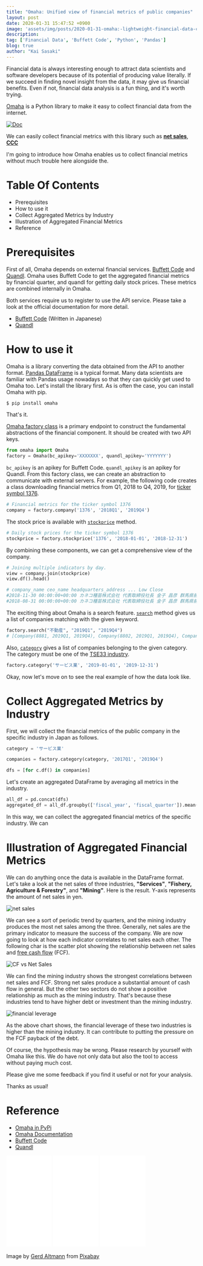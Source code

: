 ```yaml
---
title: "Omaha: Unified view of financial metrics of public companies"
layout: post
date: 2020-01-31 15:47:52 +0900
image: 'assets/img/posts/2020-01-31-omaha:-lightweight-financial-data-collection-module/catch.jpg'
description:
tag: ['Financial Data', 'Buffett Code', 'Python', 'Pandas']
blog: true
author: "Kai Sasaki"
---
```


Financial data is always interesting enough to attract data scientists and software developers because of its potential of producing value literally. If we succeed in finding novel insight from the data, it may give us financial benefits. Even if not, financial data analysis is a fun thing, and it's worth trying.

[Omaha](https://www.lewuathe.com/omaha/) is a Python library to make it easy to collect financial data from the internet.

[![Doc](/assets/img/posts/2020-01-31-omaha:-lightweight-financial-data-collection-module/doc.png)](https://www.lewuathe.com/omaha/)

We can easily collect financial metrics with this library such as [**net sales**](https://www.investopedia.com/terms/n/netsales.asp), [**CCC**](https://www.investopedia.com/terms/c/cashconversioncycle.asp)

I'm going to introduce how Omaha enables us to collect financial metrics without much trouble here alongside the.

# Table Of Contents

- Prerequisites
- How to use it
- Collect Aggregated Metrics by Industry
- Illustration of Aggregated Financial Metrics
- Reference

# Prerequisites

First of all, Omaha depends on external financial services. [Buffett Code](https://www.buffett-code.com/) and [Quandl](https://www.quandl.com/). Omaha uses Buffett Code to get the aggregated financial metrics by financial quarter, and quandl for getting daily stock prices. These metrics are combined internally in Omaha.

Both services require us to register to use the API service. Please take a look at the official documentation for more detail.

- [Buffett Code](https://www.buffett-code.com/) (Written in Japanese)
- [Quandl](https://www.quandl.com/)

# How to use it

Omaha is a library converting the data obtained from the API to another format. [Pandas DataFrame](https://pandas.pydata.org/pandas-docs/stable/reference/api/pandas.DataFrame.html) is a typical format. Many data scientists are familiar with Pandas usage nowadays so that they can quickly get used to Omaha too. Let's install the library first. As is often the case, you can install Omaha with pip.

```bash
$ pip install omaha
```

That's it.

[Omaha factory class](https://www.lewuathe.com/omaha/omaha.html#module-omaha.omaha) is a primary endpoint to construct the fundamental abstractions of the financial component. It should be created with two API keys.

```python
from omaha import Omaha
factory = Omaha(bc_apikey='XXXXXXX', quandl_apikey='YYYYYYY')
```

`bc_apikey` is an apikey for Buffett Code. `quandl_apikey` is an apikey for Quandl.
From this factory class, we can create an abstraction to communicate with external servers. For example, the following code creates a class downloading financial metrics from Q1, 2018 to Q4, 2019, for [ticker symbol 1376](https://www.google.com/search?q=ticker+1376).

```python
# Financial metrics for the ticker symbol 1376
company = factory.company('1376', '2018Q1', '2019Q4')
```

The stock price is available with [`stockprice`](https://www.lewuathe.com/omaha/omaha.html#omaha.omaha.Omaha.stockprice) method.

```python
# Daily stock prices for the ticker symbol 1376
stockprice = factory.stockprice('1376', '2018-01-01', '2018-12-31')
```

By combining these components, we can get a comprehensive view of the company.

```python
# Joining multiple indicators by day.
view = company.join(stockprice)
view.df().head()

# company_name ceo_name headquarters_address ... Low Close
#2018-11-30 00:00:00+00:00 カネコ種苗株式会社 代表取締役社長 金子 昌彦 群馬県前橋市古市町一丁目50番地12 ... 1389.568777 1408.187823
#2018-08-31 00:00:00+00:00 カネコ種苗株式会社 代表取締役社長 金子 昌彦 群馬県前橋市古市町一丁目50番地12 ... 1479.188532 1479.188532
```

The exciting thing about Omaha is a search feature. [`search`](https://www.lewuathe.com/omaha/omaha.html#omaha.omaha.Omaha.search) method gives us a list of companies matching with the given keyword.

```python
factory.search("不動産", "2019Q1", "2019Q4")
# [Company(8881, 2019Q1, 2019Q4), Company(8802, 2019Q1, 2019Q4), Company(3465, 2019Q1, 2019Q4),...]
```

Also, [`category`](https://www.lewuathe.com/omaha/omaha.html#omaha.omaha.Omaha.category) gives a list of companies belonging to the given category. The category must be one of the [TSE33 industry](https://www.jpx.co.jp/markets/indices/realvalues/01.html).

```python
factory.category('サービス業', '2019-01-01', '2019-12-31')
```

Okay, now let's move on to see the real example of how the data look like.

# Collect Aggregated Metrics by Industry

First, we will collect the financial metrics of the public company in the specific industry in Japan as follows.

```python
category = 'サービス業'

companies = factory.category(category, '2017Q1', '2019Q4')

dfs = [for c.df() in companies]
```

Let's create an aggregated DataFrame by averaging all metrics in the industry.

```python
all_df = pd.concat(dfs)
aggregated_df = all_df.groupby(['fiscal_year', 'fiscal_quarter']).mean()
```

In this way, we can collect the aggregated financial metrics of the specific industry. We can

# Illustration of Aggregated Financial Metrics

We can do anything once the data is available in the DataFrame format. Let's take a look at the net sales of three industries, **"Services"**, **"Fishery, Agriculture & Forestry"**, and **"Mining"**. Here is the result. Y-axis represents the amount of net sales in yen.

![net sales](/assets/img/posts/2020-01-31-omaha:-lightweight-financial-data-collection-module/net_sales.png)

We can see a sort of periodic trend by quarters, and the mining industry produces the most net sales among the three. Generally, net sales are the primary indicator to measure the success of the company. We are now going to look at how each indicator correlates to net sales each other. The following char is the scatter plot showing the relationship between net sales and [free cash flow](https://www.investopedia.com/terms/f/freecashflow.asp) (FCF).

![CF vs Net Sales](/assets/img/posts/2020-01-31-omaha:-lightweight-financial-data-collection-module/cf_net_sales.png)

We can find the mining industry shows the strongest correlations between net sales and FCF. Strong net sales produce a substantial amount of cash flow in general. But the other two sectors do not show a positive relationship as much as the mining industry. That's because these industries tend to have higher debt or investment than the mining industry.

![financial leverage](/assets/img/posts/2020-01-31-omaha:-lightweight-financial-data-collection-module/financial_leverage.png)

As the above chart shows, the financial leverage of these two industries is higher than the mining industry. It can contribute to putting the pressure on the FCF payback of the debt.

Of course, the hypothesis may be wrong. Please research by yourself with Omaha like this. We do have not only data but also the tool to access without paying much cost.

Please give me some feedback if you find it useful or not for your analysis.

Thanks as usual!

# Reference

- [Omaha in PyPi](https://pypi.org/project/omaha/)
- [Omaha Documentation](https://www.lewuathe.com/omaha/)
- [Buffett Code](https://www.buffett-code.com/)
- [Quandl](https://www.quandl.com/)

<iframe style="width:120px;height:240px;" marginwidth="0" marginheight="0" scrolling="no" frameborder="0" src="//ws-na.amazon-adsystem.com/widgets/q?ServiceVersion=20070822&OneJS=1&Operation=GetAdHtml&MarketPlace=US&source=ac&ref=qf_sp_asin_til&ad_type=product_link&tracking_id=lewuathe-20&marketplace=amazon&region=US&placement=1492024333&asins=1492024333&linkId=a3ae273ea3afa9b1b15bccb697cf01ee&show_border=false&link_opens_in_new_window=true&price_color=333333&title_color=0066c0&bg_color=fafafa">
    </iframe>
<iframe style="width:120px;height:240px;" marginwidth="0" marginheight="0" scrolling="no" frameborder="0" src="//ws-na.amazon-adsystem.com/widgets/q?ServiceVersion=20070822&OneJS=1&Operation=GetAdHtml&MarketPlace=US&source=ac&ref=qf_sp_asin_til&ad_type=product_link&tracking_id=lewuathe-20&marketplace=amazon&region=US&placement=1119482089&asins=1119482089&linkId=4d20f218647d666b580e734cc35c0beb&show_border=false&link_opens_in_new_window=true&price_color=333333&title_color=0066c0&bg_color=fafafa">
    </iframe>
<iframe style="width:120px;height:240px;" marginwidth="0" marginheight="0" scrolling="no" frameborder="0" src="//ws-na.amazon-adsystem.com/widgets/q?ServiceVersion=20070822&OneJS=1&Operation=GetAdHtml&MarketPlace=US&source=ac&ref=qf_sp_asin_til&ad_type=product_link&tracking_id=lewuathe-20&marketplace=amazon&region=US&placement=1449355730&asins=1449355730&linkId=ef5d8aa61843cd082f27055839edef9a&show_border=false&link_opens_in_new_window=true&price_color=333333&title_color=0066c0&bg_color=fafafa">
    </iframe>

Image by <a href="https://pixabay.com/users/geralt-9301/?utm_source=link-attribution&amp;utm_medium=referral&amp;utm_campaign=image&amp;utm_content=1443244">Gerd Altmann</a> from <a href="https://pixabay.com/?utm_source=link-attribution&amp;utm_medium=referral&amp;utm_campaign=image&amp;utm_content=1443244">Pixabay</a>